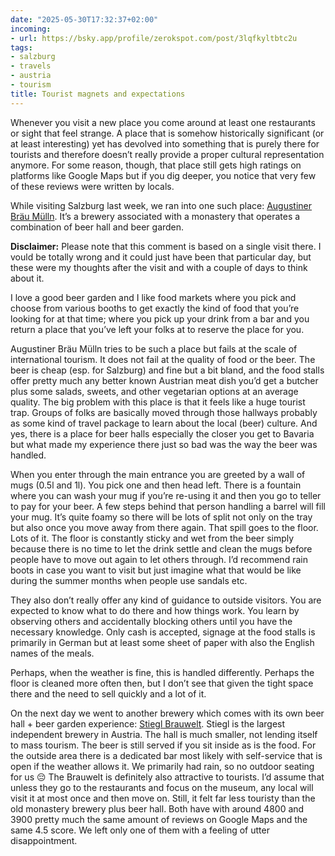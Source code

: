 ```yaml
---
date: "2025-05-30T17:32:37+02:00"
incoming:
- url: https://bsky.app/profile/zerokspot.com/post/3lqfkyltbtc2u
tags:
- salzburg
- travels
- austria
- tourism
title: Tourist magnets and expectations
---
```


Whenever you visit a new place you come around at least one restaurants or sight that feel strange. A place that is somehow historically significant (or at least interesting) yet has devolved into something that is purely there for tourists and therefore doesn’t really provide a proper cultural representation anymore. For some reason, though, that place still gets high ratings on platforms like Google Maps but if you dig deeper, you notice that very few of these reviews were written by locals.

While visiting Salzburg last week, we ran into one such place: [Augustiner Bräu Mülln](https://www.augustinerbier.at/). It’s a brewery associated with a monastery that operates a combination of beer hall and beer garden.

**Disclaimer:** Please note that this comment is based on a single visit there. I vould be totally wrong and it could just have been that particular day, but these were my thoughts after the visit and with a couple of days to think about it.

I love a good beer garden and I like food markets where you pick and choose from various booths to get exactly the kind of food that you’re looking for at that time; where you pick up your drink from a bar and you return a place that you’ve left your folks at to reserve the place for you.

Augustiner Bräu Mülln tries to be such a place but fails at the scale of international tourism. It does not fail at the quality of food or the beer. The beer is cheap (esp. for Salzburg) and fine but a bit bland, and the food stalls offer  pretty much any better known Austrian meat dish you’d get a butcher plus some salads, sweets, and other vegetarian options at an average quality.  The big problem with this place is that it feels like a huge tourist trap. Groups of folks are basically moved through those hallways probably as some kind of travel package to learn about the local (beer) culture. And yes, there is a place for beer halls especially the closer you get to Bavaria but what made my experience there just so bad was the way the beer was handled.

When you enter through the main entrance you are greeted by a wall of mugs (0.5l and 1l). You pick one and then head left. There is a fountain where you can wash your mug if you’re re-using it and then you go to teller to pay for your beer. A few steps behind that person handling a barrel will fill your mug. It’s quite foamy so there will be lots of split not only on the tray but also once you move away from there again. That spill goes to the floor. Lots of it. The floor is constantly sticky and wet from the beer simply because there is no time to let the drink settle and clean the mugs before people have to move out again to let others through. I’d recommend rain boots in case you want to visit but just imagine what that would be like during the summer months when people use sandals etc. 

They also don’t really offer any kind of guidance to outside visitors. You are expected to know what to do there and how things work. You learn by observing others and accidentally blocking others until you have the necessary knowledge. Only cash is accepted, signage at the food stalls is primarily in German but at least some sheet of paper with also the English names of the meals. 

Perhaps, when the weather is fine, this is handled differently. Perhaps the floor is cleaned more often then, but I don’t see that given the tight space there and the need to sell quickly and a lot of it.

On the next day we went to another brewery which comes with its own beer hall + beer garden experience: [Stiegl Brauwelt](https://www.brauwelt.at/). Stiegl is the largest independent brewery in Austria. The hall is much smaller, not lending itself to mass tourism. The beer is still served if you sit inside as is the food. For the outside area there is a dedicated bar most likely with self-service that is open if the weather allows it. We primarily had rain, so no outdoor seating for us 😔 The Brauwelt is definitely also attractive to tourists. I’d assume that unless they go to the restaurants and focus on the museum, any local will visit it at most once and then move on. Still, it felt far less touristy than the old monastery brewery plus beer hall. Both have with around 4800 and 3900  pretty much the same amount of reviews on Google Maps and the same 4.5 score. We left only one of them with a feeling of utter disappointment.
